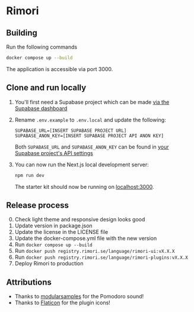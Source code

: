 # Rimori

## Building

Run the following commands

```bash
docker compose up --build
```

The application is accessible via port 3000.

## Clone and run locally

1. You'll first need a Supabase project which can be made [via the Supabase dashboard](https://database.new)

2. Rename `.env.example` to `.env.local` and update the following:

   ```
   SUPABASE_URL=[INSERT SUPABASE PROJECT URL]
   SUPABASE_ANON_KEY=[INSERT SUPABASE PROJECT API ANON KEY]
   ```

   Both `SUPABASE_URL` and `SUPABASE_ANON_KEY` can be found in [your Supabase project's API settings](https://app.supabase.com/project/_/settings/api)

3. You can now run the Next.js local development server:

   ```bash
   npm run dev
   ```

   The starter kit should now be running on [localhost:3000](http://localhost:3000/).

## Release process

0. Check light theme and responsive design looks good
1. Update version in package.json
2. Update the license in the LICENSE file
3. Update the docker-compose.yml file with the new version
4. Run `docker compose up --build`
5. Run `docker push registry.rimori.se/language/rimori-ui:vX.X.X`
6. Run `docker push registry.rimori.se/language/rimori-plugins:vX.X.X`
7. Deploy Rimori to production

## Attributions

- Thanks to [modularsamples](https://freesound.org/s/310601/) for the Pomodoro sound!
- Thanks to [Flaticon](https://flaticon.com) for the plugin icons!
